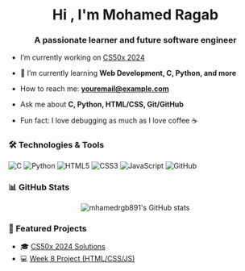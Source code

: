 <h1 align="center">Hi , I'm Mohamed Ragab</h1>
<h3 align="center">A passionate learner and future software engineer</h3>

-  I’m currently working on [CS50x 2024](https://github.com/mhamedrgb891/CS50x-2024)

- 🌱 I’m currently learning **Web Development, C, Python, and more**

-  How to reach me: **youremail@example.com**

-  Ask me about **C, Python, HTML/CSS, Git/GitHub**

- Fun fact: I love debugging as much as I love coffee ☕ 

### 🛠️ Technologies & Tools
![C](https://img.shields.io/badge/C-00599C?style=for-the-badge&logo=c&logoColor=white)
![Python](https://img.shields.io/badge/Python-3776AB?style=for-the-badge&logo=python&logoColor=white)
![HTML5](https://img.shields.io/badge/HTML5-e34c26?style=for-the-badge&logo=html5&logoColor=white)
![CSS3](https://img.shields.io/badge/CSS3-264de4?style=for-the-badge&logo=css3&logoColor=white)
![JavaScript](https://img.shields.io/badge/JavaScript-f7df1e?style=for-the-badge&logo=javascript&logoColor=black)
![GitHub](https://img.shields.io/badge/GitHub-000000?style=for-the-badge&logo=github&logoColor=white)

### 📊 GitHub Stats
<p align="center">
  <img src="https://github-readme-stats.vercel.app/api?username=mhamedrgb891&show_icons=true&theme=radical" alt="mhamedrgb891's GitHub stats"/>
</p>

### 📌 Featured Projects
- 🎓 [CS50x 2024 Solutions](https://github.com/mhamedrgb891/CS50x-2024)
- 💻 [Week 8 Project (HTML/CSS/JS)](https://github.com/mhamedrgb891/-Week8---HTML-CSS-JavaScript.git)
